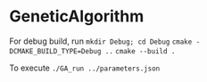 # GeneticAlgorithm

For debug build, run 
`mkdir Debug; cd Debug`
`cmake -DCMAKE_BUILD_TYPE=Debug ..`
`cmake --build .`

To execute
`./GA_run ../parameters.json`